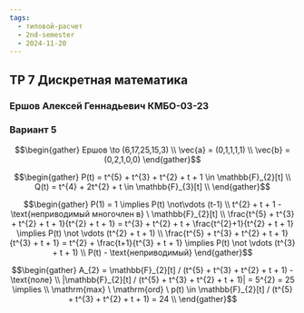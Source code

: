 ```yaml
---
tags:
  - типовой-расчет
  - 2nd-semester
  - 2024-11-20
---
```


## ТР 7 Дискретная математика

### Ершов Алексей Геннадьевич КМБО-03-23

### Вариант 5

$$\begin{gather}
Ершов \to (6,17,25,15,3) \\
\vec{a} = (0,1,1,1,1) \\
\vec{b} = (0,2,1,0,0)
\end{gather}$$

$$\begin{gather}
P(t) = t^{5} + t^{3} + t^{2} + t + 1 \in \mathbb{F}_{2}[t] \\
Q(t) = t^{4} + 2t^{2} + t \in \mathbb{F}_{3}[t] \\
\end{gather}$$

$$\begin{gather}
P(1) = 1 \implies P(t) \not\vdots (t-1) \\
t^{2} + t + 1 - \text{неприводимый многочлен в} \ \mathbb{F}_{2}[t] \\
\frac{t^{5} + t^{3} + t^{2} + t + 1}{t^{2} + t + 1} = t^{3} + t^{2} + t + \frac{t^{2}+1}{t^{2} + t + 1} \implies P(t) \not \vdots (t^{2} + t + 1) \\
\frac{t^{5} + t^{3} + t^{2} + t + 1}{t^{3} + t + 1} = t^{2} + \frac{t+1}{t^{3} + t + 1} \implies P(t) \not \vdots (t^{3} + t + 1) \\
P(t) - \text{неприводимый}
\end{gather}$$

$$\begin{gather}
A_{2} = \mathbb{F}_{2}[t] / (t^{5} + t^{3} + t^{2} + t + 1) - \text{поле} \\
|\mathbb{F}_{2}[t] / (t^{5} + t^{3} + t^{2} + t + 1)| = 5^{2} = 25 \implies \\
\mathrm{max} \ \mathrm{ord} \ p(t) \in \mathbb{F}_{2}[t] / (t^{5} + t^{3} + t^{2} + t + 1) = 24 \\
\end{gather}$$
